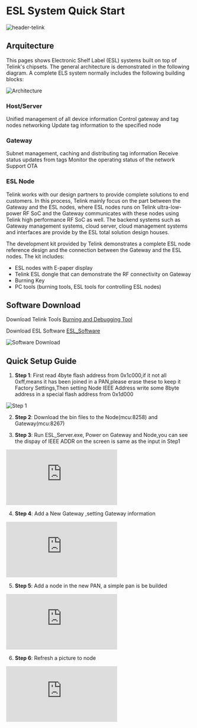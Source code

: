# ESL System Quick Start

![header-telink](https://i.imgur.com/7U96dR0.jpg)

## Arquitecture

This pages shows Electronic Shelf Label (ESL) systems built on top of Telink's chipsets. The general architecture is demonstrated in the following diagram. A complete ELS system normally includes the following building blocks:

![Architecture](http://wiki.telink-semi.cn/dokuwiki/lib/exe/fetch.php?media=pasted:20181022-182247.png")

### Host/Server

Unified management of all device information Control gateway and tag nodes networking Update tag information to the specified node

### Gateway

Subnet management, caching and distributing tag information Receive status updates from tags Monitor the operating status of the network Support OTA

### ESL Node

Telink works with our design partners to provide complete solutions to end customers. In this process, Telink mainly focus on the part between the Gateway and the ESL nodes, where ESL nodes runs on Telink ultra-low-power RF SoC and the Gateway communicates with these nodes using Telink high performance RF SoC as well. The backend systems such as Gateway management systems, cloud server, cloud management systems and interfaces are provide by the ESL total solution design houses.

The development kit provided by Telink demonstrates a complete ESL node reference design and the connection between the Gateway and the ESL nodes. The kit includes:

* ESL nodes with E-paper display
* Telink ESL dongle that can demonstrate the RF connectivity on Gateway
* Burning Key
* PC tools (burning tools, ESL tools for controlling ESL nodes)

## Software Download

Download Telink Tools [Burning and Debugging Tool](http://wiki.telink-semi.cn/dokuwiki/doku.php?id=menu:tools:telink_bdt)

Download ESL Software [ESL_Software](http://wiki.telink-semi.cn/tools_and_sdk/ESL/ESL_Quick_Guide.zip)

![Software Download](http://wiki.telink-semi.cn/dokuwiki/lib/exe/fetch.php?media=pasted:20181023-101939.png")

## Quick Setup Guide

1. __Step 1__: First read 4byte flash address from 0x1c000,if it not all 0xff,means it has been joined in a PAN,please erase these to keep it Factory Settings,Then setting Node IEEE Address write some 8byte address in a special flash address from 0x1d000

![Step 1](http://wiki.telink-semi.cn/dokuwiki/lib/exe/detail.php?id=menu%3Asolution%3Aesl&media=pasted:20181023-100929.png")

2. __Step 2__: Download the bin files to the Node(mcu:8258) and Gateway(mcu:8267)

3. __Step 3__: Run ESL_Server.exe, Power on Gateway and Node,you can see the dispay of IEEE ADDR on the screen is same as the input in Step1

![Step 3](http://wiki.telink-semi.cn/dokuwiki/lib/exe/detail.php?id=menu%3Asolution%3Aesl&media=pasted:20181023-093928.png)

4. __Step 4__: Add a New Gateway ,setting Gateway information

![Step 4](http://wiki.telink-semi.cn/dokuwiki/lib/exe/detail.php?id=menu%3Asolution%3Aesl&media=pasted:20181022-192103.png)

5. __Step 5__: Add a node in the new PAN, a simple pan is be builded

![Step 5](http://wiki.telink-semi.cn/dokuwiki/lib/exe/detail.php?id=menu%3Asolution%3Aesl&media=pasted:20181022-191601.png)

6. __Step 6__: Refresh a picture to node

![Step 6](http://wiki.telink-semi.cn/dokuwiki/lib/exe/detail.php?id=menu%3Asolution%3Aesl&media=pasted:20181023-104400.png)
